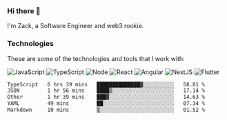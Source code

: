 ### Hi there 👋
I'm Zack, a Software Engineer and web3 rookie.

### Technologies
These are some of the technologies and tools that I work with:

![JavaScript](https://img.shields.io/badge/JavaScript-323330.svg?logo=javascript&logoColor=F7DF1E) 
![TypeScript](https://img.shields.io/badge/TypeScript-007ACC.svg?logo=typescript&logoColor=white) 
![Node](https://img.shields.io/badge/Node.js-43853D.svg?logo=node.js&logoColor=white)
![React](https://img.shields.io/badge/React-20232a.svg?logo=react&logoColor=61DAFB) 
![Angular](https://img.shields.io/badge/Angular-E23237.svg?logo=angularjs&logoColor=white)
![NestJS](https://img.shields.io/badge/NestJS-E0234E?logo=nestjs&logoColor=white)
![Flutter](https://img.shields.io/badge/Flutter-02569B.svg?logo=flutter&logoColor=white)

<!--START_SECTION:waka-->

```txt
TypeScript   6 hrs 39 mins   ██████████████▓░░░░░░░░░░   58.81 %
JSON         1 hr 56 mins    ████▒░░░░░░░░░░░░░░░░░░░░   17.14 %
Other        1 hr 39 mins    ███▓░░░░░░░░░░░░░░░░░░░░░   14.63 %
YAML         49 mins         ██░░░░░░░░░░░░░░░░░░░░░░░   07.34 %
Markdown     10 mins         ▒░░░░░░░░░░░░░░░░░░░░░░░░   01.52 %
```

<!--END_SECTION:waka-->
